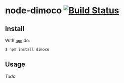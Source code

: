 # node-dimoco [![Build Status](https://travis-ci.org/purposeindustries/node-dimoco.png?branch=master)](https://travis-ci.org/purposeindustries/node-dimoco)

## Install

With [`npm`](https://npmjs.org) do:

```
$ npm install dimoco
```

## Usage

*Todo*
